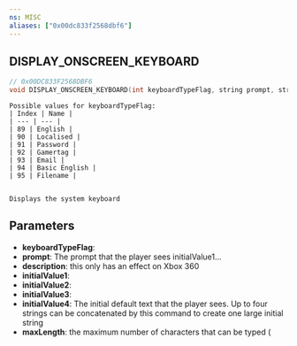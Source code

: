 ```yaml
---
ns: MISC
aliases: ["0x00dc833f2568dbf6"]
---
```

## DISPLAY_ONSCREEN_KEYBOARD

```c
// 0x00DC833F2568DBF6
void DISPLAY_ONSCREEN_KEYBOARD(int keyboardTypeFlag, string prompt, string description, string initialValue1, string initialValue2, string initialValue3, string initialValue4, int maxLength);
```

```
Possible values for keyboardTypeFlag:
| Index | Name |
| --- | --- |
| 89 | English |
| 90 | Localised |
| 91 | Password |
| 92 | Gamertag |
| 93 | Email |
| 94 | Basic English |
| 95 | Filename |


Displays the system keyboard
```

## Parameters
* **keyboardTypeFlag**: 
* **prompt**: The prompt that the player sees initialValue1...
* **description**: this only has an effect on Xbox 360
* **initialValue1**: 
* **initialValue2**: 
* **initialValue3**: 
* **initialValue4**: The initial default text that the player sees. Up to four strings can be concatenated by this command to create one large initial string
* **maxLength**: the maximum number of characters that can be typed (
